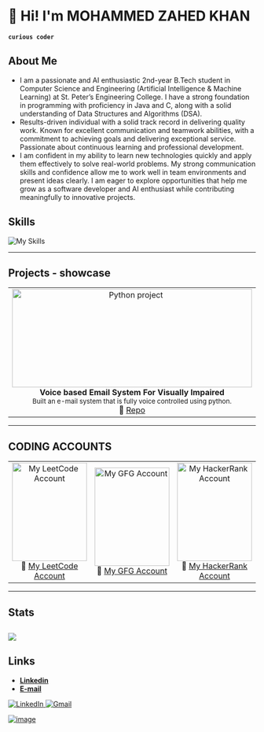 <!--
Credits and references used in this README:

1) Layout ideas and section inspiration:
   https://github.com/abhisheknaiidu/awesome-github-profile-readme?tab=readme-ov-file#descriptive-

2) Skill icons (SVG badges):
   https://github.com/tandpfun/skill-icons?tab=readme-ov-file#icons-list

3) GitHub stats card:
   https://github.com/anuraghazra/github-readme-stats
-->

# 👋 Hi! I'm MOHAMMED ZAHED KHAN
**`curious coder`** 

## About Me
- I am a passionate and AI enthusiastic 2nd-year B.Tech student in Computer Science and Engineering (Artificial Intelligence & Machine Learning) at St. Peter’s Engineering College. I have a strong foundation in programming with proficiency in Java and C, along with a solid understanding of Data Structures and Algorithms (DSA).
- Results-driven individual with a solid track record in delivering quality work. Known for excellent communication and teamwork abilities, with a commitment to achieving goals and delivering exceptional service. Passionate about continuous learning and professional development.
- I am confident in my ability to learn new technologies quickly and apply them effectively to solve real-world problems. My strong communication skills and confidence allow me to work well in team environments and present ideas clearly. I am eager to explore opportunities that help me grow as a software developer and AI enthusiast while contributing meaningfully to innovative projects.


## Skills
<!-- Skill icons provided by skill-icons. Full icon list and names:
     https://github.com/tandpfun/skill-icons?tab=readme-ov-file#icons-list -->
![My Skills](https://skillicons.dev/icons?i=c,git,github,java,python)


---

## Projects - showcase

<table>
  <tr>
    <td align="center" width="33%">
      <a href="https://github.com/MOHAMMED-ZAHED-KHAN/MINI-PROJECT">
        <img src="https://foundersguide.com/wp-content/uploads/2020/02/voicemail.jpg"
             alt="Python project"
             style="width:100%; height:200px; object-fit:cover;"/>
      </a>
      <br/>
      <b>Voice based Email System For Visually Impaired</b><br/>
      <sub>Built an e-mail system that is fully voice controlled using python.</sub><br/>
      🔗 <a href="https://github.com/MOHAMMED-ZAHED-KHAN/MINI-PROJECT.git">Repo</a>
      <!-- <!-- <br/> -->
      <!-- <sub>Tags: AI, LLMs, Prompt Engineering</sub> --> 
    <!-- </td>
    <td align="center" width="33%">
      <a href="https://github.com/MOHAMMED-ZAHED-KHAN/PROJECTS-IN-JAVA">
        <img src="https://tse4.mm.bing.net/th/id/OIP.HUbDfqFi73ejzqx5eg1sOQHaEK?rs=1&pid=ImgDetMain&o=7&rm=3"
             alt="JAVA Projects"
             style="width:100%; height:200px; object-fit:cover;"/>
      </a>
      <br/>
      <b>Java projects</b><br/>
      <!-- <sub>Automated deployment of a web app using GitHub Actions and AWS ECS.</sub><br/> -->
      <!-- 🔗 <a href="https://github.com/MOHAMMED-ZAHED-KHAN/PROJECTS-IN-JAVA.git">Repo</a>
      <br/>
      <!-- <sub>Tags: DevOps, Docker, GitHub Actions</sub> --> 
    <!-- </td>
    <td align="center" width="33%">
      <a href="https://github.com/maximus-soares/Projects/blob/main/Networking/1%20Build%20a%20VPC.md">
        <img src="https://camo.githubusercontent.com/6b6af843159b1de02c9a7ae1908b05a29b1c2383077f1c3d38a08ac7889c81bd/687474703a2f2f6c6561726e2e6e657874776f726b2e6f72672f68617070795f6d61726f6f6e5f6a6f6c6c795f7265645f63757272616e742f75706c6f6164732f6177732d6e6574776f726b732d7670635f3266616366393237"
             alt="VPC Networking Project"
             style="width:100%; height:200px; object-fit:cover;"/> -->
      <!-- </a>
      <br/>
      <b>Secure AWS VPC</b><br/>
      <sub>Designed and deployed a custom VPC with public/private subnets and routing.</sub><br/>
      🔗 <a href="https://github.com/maximus-soares/Projects/blob/main/Networking/1%20Build%20a%20VPC.md">Repo</a>
      <br/>
      <sub>Tags: Networking, AWS, Security</sub> --> 
    </td>
  </tr>
</table>

---
## CODING ACCOUNTS

<table>
  <tr>
    <td align="center" width="33%">
      <a href="https://leetcode.com/u/Mohammed_Zahed_Khan/">
        <img src="https://tse2.mm.bing.net/th/id/OIP.oWiIFkqOXUhNT0xcBbLBagHaHa?rs=1&pid=ImgDetMain&o=7&rm=3"
             alt="My LeetCode Account"
             style="width:100%; height:200px; object-fit:cover;"/>
      </a>
       <br/>
      🔗 <a href="https://leetcode.com/u/Mohammed_Zahed_Khan/">My LeetCode Account</a>
      <br/>
    </td>
    <td align="center" width="33%">
      <a href="https://www.geeksforgeeks.org/myCourses">
        <img src="https://th.bing.com/th/id/OIP.xezyt6e_XturY0EDlzhoSQHaFM?w=228&h=180&c=7&r=0&o=7&dpr=1.4&pid=1.7&rm=3"
             alt="My GFG Account"
             style="width:100%; height:200px; object-fit:cover;"/>
      </a>
       <br/>
      🔗 <a href="https://www.geeksforgeeks.org/myCourses">My GFG Account</a>
      <br/>
    </td>
     <td align="center" width="33%">
      <a href="https://www.hackerrank.com/profile/24bk1a66r0">
        <img src="https://www.hackerrank.com/wp-content/uploads/2023/06/Black-Social-Share.png"
             alt="My HackerRank Account"
             style="width:100%; height:200px; object-fit:cover;"/>
      </a>
       <br/>
      🔗 <a href="https://www.hackerrank.com/profile/24bk1a66r0">My HackerRank Account</a>
      <br/>
    </td>
  </tr>
</table>

---

## Stats
<!-- Stats card by anuraghazra/github-readme-stats
     Customization guide:
     - Hide private contributions: &count_private=true|false
     - Theme list: ?theme=gruvbox,radical,tokyonight,onedark,dracula etc.
     - Show icons: &show_icons=true
     Docs: https://github.com/anuraghazra/github-readme-stats -->
![](https://github-readme-stats.vercel.app/api?username=MOHAMMED-ZAHED-KHAN&theme=radical&hide_border=false&include_all_commits=true&count_private=true)<br/>
---

## Links
<!-- Section layout inspired by Awesome GitHub Profile README "Descriptive" patterns:
     https://github.com/abhisheknaiidu/awesome-github-profile-readme?tab=readme-ov-file#descriptive- -->
- [**Linkedin**](https://www.linkedin.com/in/mohammed-zahed-khan-85a04a362)
- [**E-mail**](24bk1a66r0@stpetershyd.com)

<a href="https://www.linkedin.com/in/mohammed-zahed-khan-85a04a362/" target="blank">
  <img src="https://skillicons.dev/icons?i=linkedin" alt="LinkedIn"/>
   <img src="https://skillicons.dev/icons?i=gmail" alt="Gmail"/>
<!-- </a>
<a href="https://www.instagram.com/mmaximus.soares/" target="blank">
  <img src="https://skillicons.dev/icons?i=instagram" alt="Instagram" />
</a> -->

<!-- Optional: fun GIF. Consider replacing with contribution streak or removing for a tighter, more professional finish. -->
![image](https://media.giphy.com/media/v1.Y2lkPTc5MGI3NjExdXh2ZzdlYWZndHl2dWcyb2RveHlpYzhsand5YmRmaHRwdXhlcGZhZyZlcD12MV9naWZzX3RyZW5kaW5nJmN0PWc/l3q2wJsC23ikJg9xe/giphy.gif)
